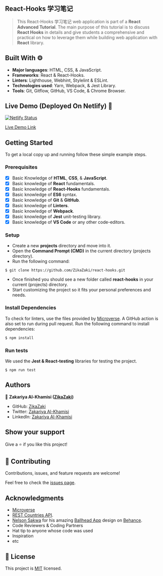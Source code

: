 ## React-Hooks 学习笔记
> This React-Hooks 学习笔记 web application is part of a **React Advanced Tutorial**. The main purpose of this tutorial is to discuss **React Hooks** in details and give students a comprehensive and practical on how to leverage them while building web application with **React** library. 

## Built With ⚙️

- **Major languages**: HTML, CSS, & JavaScript.
- **Frameworks**: React & React-Hooks.
- **Linters**: Lighthouse, Webhint, Stylelint & ESLint.
- **Technologies used**: Yarn, Webpack, & Jest Library.
- **Tools**: Git, Gitflow, GitHub, VS Code, & Chrome Browser.

## Live Demo (Deployed On Netlify) 🚀

[![Netlify Status](https://api.netlify.com/)](https://api.netlify.com/)

[Live Demo Link](https://api.netlify.com/)

## Getting Started

To get a local copy up and running follow these simple example steps.

### Prerequisites

- [x] Basic Knowledge of **HTML**, **CSS**, & **JavaScript**.
- [x] Basic knowledge of **React** fundamentals.
- [x] Basic knowledge of **React-Hooks** fundamentals.
- [x] Basic knowledge of **ES6** syntax.
- [x] Basic knowledge of **Git** & **GitHub**.
- [x] Basic knowledge of **Linters**.
- [x] Basic knowledge of **Webpack**.
- [x] Basic knowledge of **Jest** unit-testing library.
- [x] Basic knowledge of **VS Code** or any other code-editors.

### Setup

- Create a new **projects** directory and move into it.
- Open the **Command Prompt (CMD)** in the current directory (projects directory).
- Run the following command:

```
$ git clone https://github.com/ZikaZaki/react-hooks.git
```

- Once finished you should see a new folder called **react-hooks** in your current (projects) directory.
- Start customizing the project so it fits your personal preferences and needs.

### Install Dependencies

To check for linters, use the files provided by [Microverse](https://github.com/microverseinc/linters-config/tree/master/react-redux). A GitHub action is also set to run during pull request. Run the following command to install dependencies:

```bash
$ npm install
```

### Run tests

We used the **Jest & React-testing** libraries for testing the project.

```
$ npm run test
```

## Authors

👤 **Zakariya Al-Khamisi ([ZikaZaki](https://github.com/ZikaZaki))**

- GitHub: [ZikaZaki](https://github.com/ZikaZaki)
- Twitter: [Zakariya Al-Khamisi](https://twitter.com/ZakariyaKhamisi)
- LinkedIn: [Zakariya Al-Khamisi](https://www.linkedin.com/in/zakariyaalkhamisisap/)

## Show your support

Give a ⭐️ if you like this project!

## 🤝 Contributing

Contributions, issues, and feature requests are welcome!

Feel free to check the [issues page](../../issues/).

## Acknowledgments

- [Microverse](https://www.microverse.org/)
- [REST Countries API](https://restcountries.com/#rest-countries).
- [ Nelson Sakwa](https://www.behance.net/sakwadesignstudio) for his amazing  [Ballhead App](<https://www.behance.net/gallery/31579789/Ballhead-App-(Free-PSDs)>) design on [Behance](https://www.behance.net/onboarding).
- Code Reviewers & Coding Partners
- Hat tip to anyone whose code was used
- Inspiration
- etc

## 📝 License

This project is [MIT](./LICENSE) licensed.
